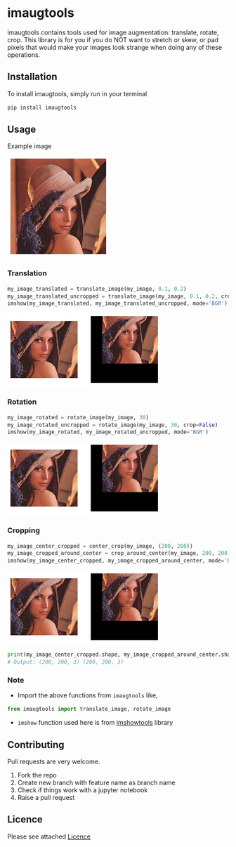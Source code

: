 # imaugtools

imaugtools contains tools used for image augmentation: translate, rotate, crop. This library is for you if you do NOT want to stretch or skew, or pad pixels that would make your images look strange when doing any of these operations.

## Installation

To install imaugtools, simply run in your terminal
```sh
pip install imaugtools
```

## Usage

Example image

![example-image](example/lenna_small.png)

### Translation

```py
my_image_translated = translate_image(my_image, 0.1, 0.2)
my_image_translated_uncropped = translate_image(my_image, 0.1, 0.2, crop=False)
imshow(my_image_translated, my_image_translated_uncropped, mode='BGR')
```

![translated-image](example/lenna_translated.png)

### Rotation

```py
my_image_rotated = rotate_image(my_image, 30)
my_image_rotated_uncropped = rotate_image(my_image, 30, crop=False)
imshow(my_image_rotated, my_image_rotated_uncropped, mode='BGR')
```

![rotated-image](example/lenna_translated.png)

### Cropping

```py
my_image_center_cropped = center_crop(my_image, (200, 200))
my_image_cropped_around_center = crop_around_center(my_image, 200, 200)
imshow(my_image_center_cropped, my_image_cropped_around_center, mode='BGR')
```

![cropped-image](example/lenna_translated.png)

```py
print(my_image_center_cropped.shape, my_image_cropped_around_center.shape)
# Output: (200, 200, 3) (200, 200, 3)
```

### Note

- Import the above functions from `imaugtools` like,
```py
from imaugtools import translate_image, rotate_image
```
- `imshow` function used here is from [imshowtools](https://github.com/saravanabalagi/imshowtools) library

## Contributing

Pull requests are very welcome.

1. Fork the repo
1. Create new branch with feature name as branch name
1. Check if things work with a jupyter notebook
1. Raise a pull request

## Licence

Please see attached [Licence](LICENSE)